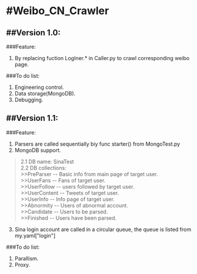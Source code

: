 #Weibo_CN_Crawler
================
##Version 1.0: 
----------------
###Feature: 
1. By replacing fuction LogIner.* in Caller.py to crawl corresponding weibo page. 

###To do list:<br>
1. Engineering control.
2. Data storage(MongoDB).
3. Debugging.

##Version 1.1: 
----------------
###Feature: 
1. Parsers are called sequentially biy func starter() from MongoTest.py
2. MongoDB support.<br>
>2.1 DB name: SinaTest<br>
>2.2 DB collections: <br>
    >>PreParser -- Basic info from main page of target user. <br>
    >>UserFans -- Fans of target user. <br>
    >>UserFollow -- users followed by target user. <br>
    >>UserContent -- Tweets of target user. <br>
    >>UserInfo -- Info page of target user. <br>
    >>Abnormity -- Users of abnormal account. <br>
    >>Candidate -- Users to be parsed.<br>
    >>Finished -- Users have been parsed.<br>
3. Sina login account are called in a circular queue, the queue is listed from my.yaml["login"]

###To do list:<br>
1. Parallism.<br>
2. Proxy.<br>
